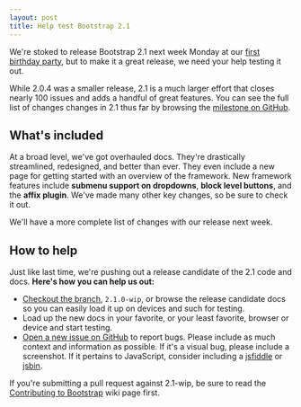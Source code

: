 ```yaml
---
layout: post
title: Help test Bootstrap 2.1
---
```


We're stoked to release Bootstrap 2.1 next week Monday at our [first birthday party](https://twitter-bootstrap-birthday.eventbrite.com/), but to make it a great release, we need your help testing it out.

While 2.0.4 was a smaller release, 2.1 is a much larger effort that closes nearly 100 issues and adds a handful of great features. You can see the full list of changes changes in 2.1 thus far by browsing the [milestone on GitHub](https://github.com/twbs/bootstrap/issues?milestone=7&page=1&state=closed).

## What's included

At a broad level, we've got overhauled docs. They're drastically streamlined, redesigned, and better than ever. They even include a new page for getting started with an overview of the framework. New framework features include **submenu support on dropdowns**, **block level buttons**, and the **affix plugin**. We've made many other key changes, so be sure to check it out.

We'll have a more complete list of changes with our release next week.

## How to help

Just like last time, we're pushing out a release candidate of the 2.1 code and docs. **Here's how you can help us out:**

- [Checkout the branch](https://github.com/twbs/bootstrap/tree/2.1.0-wip), `2.1.0-wip`, or browse the release candidate docs so you can easily load it up on devices and such for testing.
- Load up the new docs in your favorite, or your least favorite, browser or device and start testing.
- [Open a new issue on GitHub](https://github.com/twbs/bootstrap/issues?sort=created&direction=desc&state=open) to report bugs. Please include as much context and information as possible. If it's a visual bug, please include a screenshot. If it pertains to JavaScript, consider including a [jsfiddle](https://jsfiddle.net/) or [jsbin](https://jsbin.com/).

If you're submitting a pull request against 2.1-wip, be sure to read the [Contributing to Bootstrap](https://github.com/twbs/bootstrap/wiki/Contributing-to-Bootstrap) wiki page first.
